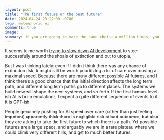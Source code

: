 ```yaml
---
layout: post
title: "The first future or the best future"
date: 2024-04-24 23:22:00 -0700
tags: meteuphoric ai
comments: true
image: 
summary: if you are going to make the same choice a million times, you should probably experiment a bit. 
---
```


It seems to me worth [trying to slow down AI development](https://worldspiritsockpuppet.substack.com/p/lets-think-about-slowing-down-ai) to steer successfully around the shoals of extinction and out to utopia.

But I was thinking lately: even if I didn't think there was any chance of extinction risk, it might still be worth prioritizing a lot of care over moving at maximal speed. Because there are many different possible AI futures, and I think there's a good chance that the initial direction affects the long term path, and different long term paths go to different places. The systems we build now will shape the next systems, and so forth. If the first human-level-ish AI is brain emulations, I expect a quite different sequence of events to if it is GPT-ish.

People genuinely pushing for AI speed over care (rather than just feeling impotent) apparently think there is negligible risk of bad outcomes, but also they are asking to take the first future to which there is a path. Yet possible futures are a large space, and arguably we are in a rare plateau where we could climb very different hills, and get to much better futures. 
